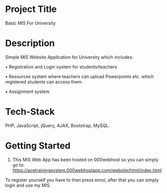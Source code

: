 # Project Title
Basic MIS For University

# Description
Simple MIS Website Application for University which includes:

• Registration and Login system for students/teachers

• Resources system where teachers can upload Powerpoints etc. which registered students can access them.

• Assignment system

# Tech-Stack 

PHP, JavaScript, jQuery, AJAX, Bootstrap, MySQL.


# Getting Started

1. This MIS Web App has been hosted on 000webhost so you can simply go to: https://acetrainingsystem.000webhostapp.com/website/html/index.html

To register yourself you have to then press enrol, after that you can simply login and use my MIS.
